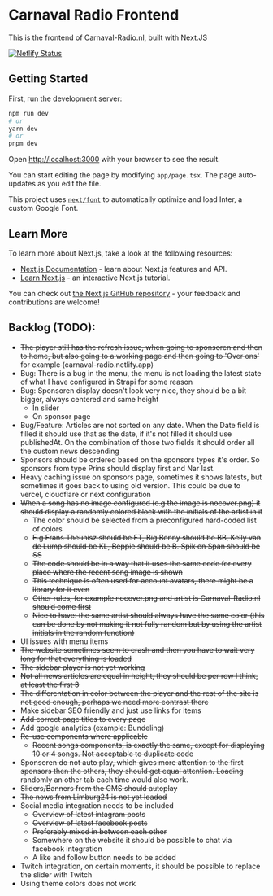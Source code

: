 # Carnaval Radio Frontend

This is the frontend of Carnaval-Radio.nl, built with Next.JS

[![Netlify Status](https://api.netlify.com/api/v1/badges/2ee00722-68c7-4cbf-a9d9-813ae8882cf2/deploy-status)](https://app.netlify.com/sites/carnaval-radio/deploys)

## Getting Started

First, run the development server:

```bash
npm run dev
# or
yarn dev
# or
pnpm dev
```

Open [http://localhost:3000](http://localhost:3000) with your browser to see the result.

You can start editing the page by modifying `app/page.tsx`. The page auto-updates as you edit the file.

This project uses [`next/font`](https://nextjs.org/docs/basic-features/font-optimization) to automatically optimize and load Inter, a custom Google Font.

## Learn More

To learn more about Next.js, take a look at the following resources:

- [Next.js Documentation](https://nextjs.org/docs) - learn about Next.js features and API.
- [Learn Next.js](https://nextjs.org/learn) - an interactive Next.js tutorial.

You can check out [the Next.js GitHub repository](https://github.com/vercel/next.js/) - your feedback and contributions are welcome!

## Backlog (TODO):
- ~~The player still has the refresh issue, when going to sponsoren and then to home, but also going to a working page and then going to 'Over ons' for example (carnaval-radio.netlify.app)~~
- Bug: There is a bug in the menu, the menu is not loading the latest state of what I have configured in Strapi for some reason
- Bug: Sponsoren display doesn't look very nice, they should be a bit bigger, always centered and same height
    - In slider
    - On sponsor page
- Bug/Feature: Articles are not sorted on any date. When the Date field is filled it should use that as the date, if it's not filled it should use publishedAt. On the combination of those two fields it should order all the custom news descending
- Sponsors should be ordered based on the sponsors types it's order. So sponsors from type Prins should display first and Nar last.
- Heavy caching issue on sponsors page, sometimes it shows latests, but sometimes it goes back to using old version. This could be due to vercel, cloudflare or next configuration
- ~~When a song has no image configured (e.g the image is nocover.png) it should display a randomly colored block with the initials of the artist in it~~
    - The color should be selected from a preconfigured hard-coded list of colors
    - ~~E.g Frans Theunisz should be FT, Big Benny should be BB, Kelly van de Lump should be KL, Beppie should be B. Spik en Span should be SS~~
    - ~~The code should be in a way that it uses the same code for every place where the recent song image is shown~~
    - ~~This technique is often used for account avatars, there might be a library for it even~~
    - ~~Other rules, for example nocover.png and artist is Carnaval-Radio.nl should come first~~
    - ~~Nice to have: the same artist should always have the same color (this can be done by not making it not fully random but by using the artist initials in the random function)~~
- UI issues with menu items
- ~~The website sometimes seem to crash and then you have to wait very long for that everything is loaded~~
- ~~The sidebar player is not yet working~~
- ~~Not all news articles are equal in height, they should be per row I think, at least the first 3~~
- ~~The differentation in color between the player and the rest of the site is not good enough, perhaps we need more contrast there~~
- Make sidebar SEO friendly and just use links for items
- ~~Add correct page titles to every page~~
- Add google analytics (example: Bundeling)
- ~~Re-use components where applicable~~
    - ~~Recent songs components, is exactly the same, except for displaying 10 or 4 songs. Not acceptable to duplicate code~~
- ~~Sponsoren do not auto play, which gives more attention to the first sponsors then the others, they should get equal attention. Loading randomly an other tab each time would also work.~~
- ~~Sliders/Banners from the CMS should autoplay~~
- ~~The news from Limburg24 is not yet loaded~~
- Social media integration needs to be included
    - ~~Overview of latest intagram posts~~
    - ~~Overview of latest facebook posts~~
    - ~~Preferably mixed in between each other~~
    - Somewhere on the website it should be possible to chat via facebook integration
    - A like and follow button needs to be added
- Twitch integration, on certain moments, it should be possible to replace the slider with Twitch
- Using theme colors does not work
